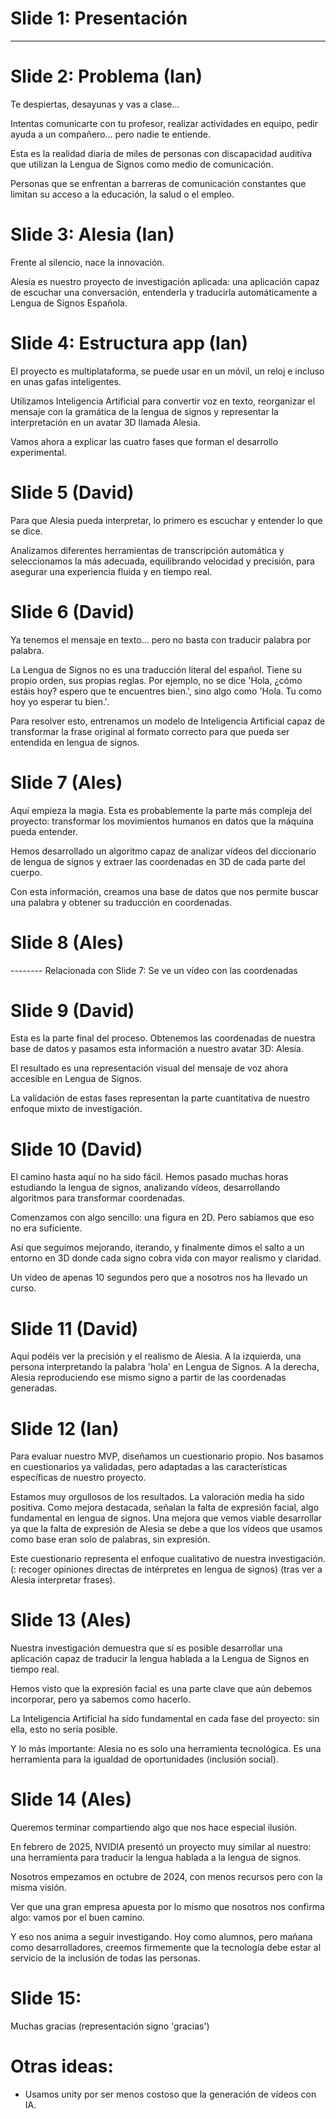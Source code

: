 # Slide 1: Presentación
---

# Slide 2: Problema (Ian)

Te despiertas, desayunas y vas a clase...

Intentas comunicarte con tu profesor, realizar actividades en equipo, pedir ayuda a un compañero... pero nadie te
entiende.

Esta es la realidad diaria de miles de personas con discapacidad auditiva que utilizan la Lengua de Signos como medio de
comunicación.

Personas que se enfrentan a barreras de comunicación constantes que limitan su acceso a la educación, la salud o el
empleo.

# Slide 3: Alesia (Ian)

Frente al silencio, nace la innovación.

Alesia es nuestro proyecto de investigación aplicada: una aplicación capaz de escuchar una conversación, entenderla y
traducirla automáticamente a Lengua de Signos Española.

# Slide 4: Estructura app (Ian)

El proyecto es multiplataforma, se puede usar en un móvil, un reloj e incluso en unas gafas inteligentes.

Utilizamos Inteligencia Artificial para convertir voz en texto, reorganizar el mensaje con la gramática de la lengua de
signos y representar la interpretación en un avatar 3D llamada Alesia.

Vamos ahora a explicar las cuatro fases que forman el desarrollo experimental.

# Slide 5 (David)

Para que Alesia pueda interpretar, lo primero es escuchar y entender lo que se dice.

Analizamos diferentes herramientas de transcripción automática y seleccionamos la más adecuada, equilibrando velocidad y
precisión, para asegurar una experiencia fluida y en tiempo real.

# Slide 6 (David)

Ya tenemos el mensaje en texto… pero no basta con traducir palabra por palabra.

La Lengua de Signos no es una traducción literal del español. Tiene su propio orden, sus propias reglas. Por ejemplo, no
se dice 'Hola, ¿cómo estáis hoy? espero que te encuentres bien.', sino algo como 'Hola. Tu como hoy yo esperar tu
bien.'.

Para resolver esto, entrenamos un modelo de Inteligencia Artificial capaz de transformar la frase original al formato
correcto para que pueda ser entendida en lengua de signos.

# Slide 7 (Ales)

Aquí empieza la magia. Esta es probablemente la parte más compleja del proyecto: transformar los
movimientos humanos en datos que la máquina pueda entender.

Hemos desarrollado un algoritmo capaz de analizar vídeos del diccionario de lengua de signos y extraer las coordenadas
en 3D de cada parte del cuerpo.

Con esta información, creamos una base de datos que nos permite buscar una palabra y obtener su traducción en
coordenadas.

# Slide 8 (Ales)

-------- Relacionada con Slide 7: Se ve un vídeo con las coordenadas

# Slide 9 (David)

Esta es la parte final del proceso. Obtenemos las coordenadas de nuestra base de datos y pasamos esta información a
nuestro avatar 3D: Alesia.

El resultado es una representación visual del mensaje de voz ahora accesible en Lengua de Signos.

La validación de estas fases representan la parte cuantitativa de nuestro enfoque mixto de investigación.

# Slide 10 (David)

El camino hasta aquí no ha sido fácil. Hemos pasado muchas horas estudiando la lengua de signos, analizando vídeos,
desarrollando algoritmos para transformar coordenadas.

Comenzamos con algo sencillo: una figura en 2D. Pero sabíamos que eso no era suficiente.

Así que seguimos mejorando, iterando, y finalmente dimos el salto a un entorno en 3D donde cada signo cobra vida con
mayor realismo y claridad.

Un vídeo de apenas 10 segundos pero que a nosotros nos ha llevado un curso.

# Slide 11 (David)

Aquí podéis ver la precisión y el realismo de Alesia.
A la izquierda, una persona interpretando la palabra 'hola' en Lengua de Signos.
A la derecha, Alesia reproduciendo ese mismo signo a partir de las coordenadas generadas.

# Slide 12 (Ian)

Para evaluar nuestro MVP, diseñamos un cuestionario propio.
Nos basamos en cuestionarios ya validadas, pero adaptadas a las características específicas de nuestro proyecto.

Estamos muy orgullosos de los resultados. La valoración media ha sido positiva.
Como mejora destacada, señalan la falta de expresión facial, algo fundamental en lengua de signos.
Una mejora que vemos viable desarrollar ya que la falta de expresión de Alesia se debe a que los vídeos que usamos como
base eran solo de palabras, sin expresión.

Este cuestionario representa el enfoque cualitativo de nuestra investigación. (: recoger opiniones directas de
intérpretes
en lengua de signos) (tras ver a Alesia interpretar frases).

# Slide 13 (Ales)

Nuestra investigación demuestra que sí es posible desarrollar una aplicación capaz de traducir la lengua hablada a la
Lengua de Signos en tiempo real.

Hemos visto que la expresión facial es una parte clave que aún debemos incorporar, pero ya sabemos como hacerlo.

La Inteligencia Artificial ha sido fundamental en cada fase del proyecto: sin ella, esto no sería posible.

Y lo más importante: Alesia no es solo una herramienta tecnológica.
Es una herramienta para la igualdad de oportunidades (inclusión social).

# Slide 14 (Ales)

Queremos terminar compartiendo algo que nos hace especial ilusión.

En febrero de 2025, NVIDIA presentó un proyecto muy similar al nuestro: una herramienta para traducir la lengua hablada
a la lengua de signos.

Nosotros empezamos en octubre de 2024, con menos recursos pero con la misma visión.

Ver que una gran empresa apuesta por lo mismo que nosotros nos confirma algo: vamos por el buen camino.

Y eso nos anima a seguir investigando. Hoy como alumnos, pero mañana como desarrolladores, creemos firmemente que la
tecnología debe estar al servicio de la inclusión de todas las personas.

# Slide 15:

Muchas gracias (representación signo 'gracias')

# Otras ideas:

- Usamos unity por ser menos costoso que la generación de vídeos con IA.